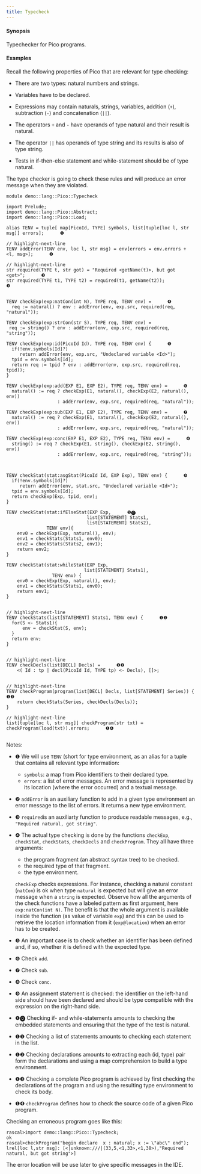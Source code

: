 ```yaml
---
title: Typecheck
---
```


#### Synopsis

Typechecker for Pico programs.

#### Examples

Recall the following properties of Pico that are relevant for type checking:

*  There are two types: natural numbers and strings.

*  Variables have to be declared.

*  Expressions may contain naturals, strings, variables, addition (`+`), subtraction (`-`) and concatenation (`||`).

*  The operators `+` and `-` have operands of type natural and their result is natural.

*  The operator `||` has operands of type string and its results is also of type string.

*  Tests in if-then-else statement and while-statement should be of type natural.


The type checker is going to check these rules and will produce an error message when they are violated.


```rascal 
module demo::lang::Pico::Typecheck

import Prelude;
import demo::lang::Pico::Abstract;
import demo::lang::Pico::Load;

alias TENV = tuple[ map[PicoId, TYPE] symbols, list[tuple[loc l, str msg]] errors];      ❶  

// highlight-next-line
TENV addError(TENV env, loc l, str msg) = env[errors = env.errors + <l, msg>];      ❷  

// highlight-next-line
str required(TYPE t, str got) = "Required <getName(t)>, but got <got>";      ❸  
str required(TYPE t1, TYPE t2) = required(t1, getName(t2));                  ❸  


TENV checkExp(exp:natCon(int N), TYPE req, TENV env) =      ❹  
  req := natural() ? env : addError(env, exp.src, required(req, "natural"));

TENV checkExp(exp:strCon(str S), TYPE req, TENV env) =
 req := string() ? env : addError(env, exp.src, required(req, "string"));

TENV checkExp(exp:id(PicoId Id), TYPE req, TENV env) {      ❺  
  if(!env.symbols[Id]?)
     return addError(env, exp.src, "Undeclared variable <Id>");
  tpid = env.symbols[Id];
  return req := tpid ? env : addError(env, exp.src, required(req, tpid));
}

TENV checkExp(exp:add(EXP E1, EXP E2), TYPE req, TENV env) =      ❻  
  natural() := req ? checkExp(E1, natural(), checkExp(E2, natural(), env))
                   : addError(env, exp.src, required(req, "natural"));
  
TENV checkExp(exp:sub(EXP E1, EXP E2), TYPE req, TENV env) =      ❼  
  natural() := req ? checkExp(E1, natural(), checkExp(E2, natural(), env))
                   : addError(env, exp.src, required(req, "natural"));

TENV checkExp(exp:conc(EXP E1, EXP E2), TYPE req, TENV env) =      ❽    
  string() := req ? checkExp(E1, string(), checkExp(E2, string(), env))
                   : addError(env, exp.src, required(req, "string"));



TENV checkStat(stat:asgStat(PicoId Id, EXP Exp), TENV env) {      ❾  
  if(!env.symbols[Id]?)
     return addError(env, stat.src, "Undeclared variable <Id>");
  tpid = env.symbols[Id];
  return checkExp(Exp, tpid, env);
}
	
TENV checkStat(stat:ifElseStat(EXP Exp,      ❶⓿  
                              list[STATEMENT] Stats1,
                              list[STATEMENT] Stats2),
               TENV env){
    env0 = checkExp(Exp, natural(), env);
    env1 = checkStats(Stats1, env0);
    env2 = checkStats(Stats2, env1);
    return env2;
}

TENV checkStat(stat:whileStat(EXP Exp, 
                             list[STATEMENT] Stats1),
                 TENV env) {
    env0 = checkExp(Exp, natural(), env);
    env1 = checkStats(Stats1, env0);
    return env1;
}


// highlight-next-line
TENV checkStats(list[STATEMENT] Stats1, TENV env) {      ❶❶  
  for(S <- Stats1){
      env = checkStat(S, env);
  }
  return env;
}
  

// highlight-next-line
TENV checkDecls(list[DECL] Decls) =      ❶❷  
    <( Id : tp | decl(PicoId Id, TYPE tp) <- Decls), []>;


// highlight-next-line
TENV checkProgram(program(list[DECL] Decls, list[STATEMENT] Series)) {       ❶❸  
    return checkStats(Series, checkDecls(Decls));
}

// highlight-next-line
list[tuple[loc l, str msg]] checkProgram(str txt) = checkProgram(load(txt)).errors;      ❶❹  
    

```

                
Notes:

* ❶   We will use `TENV` (short for type environment, as an alias for a tuple that contains all relevant type information:
     *  `symbols`: a map from Pico identifiers to their declared type.
     *  `errors`: a list of error messages. An error message is represented by its location (where the error occurred) and a textual message.
* ❷   `addError` is an auxiliary function to add in a given type environment an error message to the list of errors. It returns a new type environment.
* ❸   `required`is an auxiliarty function to produce readable messages, e.g., `"Required natural, got string"`.
* ❹   The actual type checking is done by the functions `checkExp`, `checkStat`, `checkStats`, `checkDecls` and `checkProgram`. They all have three arguments:
     *  the program fragment (an abstract syntax tree) to be checked.
     *  the required type of that fragment.
     *  the type environment.
     
     
     `checkExp` checks expressions. For instance, checking a natural constant (`natCon`) is ok when type `natural` is expected but will give an error message when a `string` is expected. Observe how all the arguments of the check functions have a labeled pattern as first argument, here `exp:natCon(int N)`. The benefit is that the whole argument is available inside the function (as value of variable `exp`) and this can be used to retrieve the location information from it (`exp@location`) when an error has to be created.

* ❺   An important case is to check whether an identifier has been defined and, if so, whether it is defined with the expected type.
* ❻  Check `add`.
* ❼   Check `sub`.
* ❽  Check `conc`.
* ❾   An assignment statement is checked: the identifier on the left-hand side should have been declared and should be type compatible with the expression on the right-hand side.
* ❶⓿   Checking if- and while-statements amounts to checking the embedded statements and ensuring that the type of the test is natural.
* ❶❶   Checking a list of statements amounts to checking each statement in the list.
* ❶❷   Checking declarations amounts to extracting each (id, type) pair form the declarations and using a map comprehension to build a type environment.
* ❶❸   Checking a complete Pico program is achieved by first checking the declarations of the program and using the resulting type environment to check its body.
* ❶❹   `checkProgram` defines how to check the source code of a given Pico program.


Checking an erroneous program goes like this:

```rascal-shell 
rascal>import demo::lang::Pico::Typecheck;
ok
rascal>checkProgram("begin declare  x : natural; x := \"abc\" end");
lrel[loc l,str msg]: [<|unknown:///|(33,5,<1,33>,<1,38>),"Required natural, but got string">]
```

The error location will be use later to give specific messages in the IDE.


